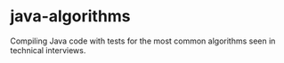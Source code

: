 java-algorithms
===============

Compiling Java code with tests for the most common algorithms seen in technical interviews.
